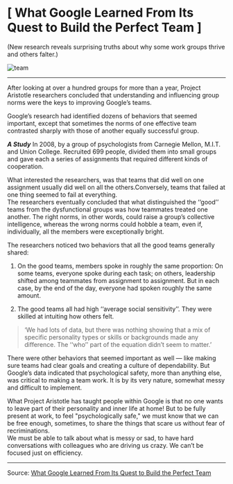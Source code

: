 # **[ What Google Learned From Its Quest to Build the Perfect Team ]**

(New research reveals surprising truths about why some work groups thrive and others falter.)

![team](https://blog.gurock.com/wp-content/uploads/2018/06/Balancing-Mobbing-Pairing-and-Solo-Work-3.jpg)

<hr>

After looking at over a hundred groups for more than a year, Project Aristotle researchers concluded that understanding and influencing group norms were the keys to improving Google’s teams.

Google’s research had identified dozens of behaviors that seemed important, except that sometimes the norms of one effective team contrasted sharply with those of another equally successful group. 

_**A Study**_ In 2008, by a group of psychologists from Carnegie Mellon, M.I.T. and Union College. Recruited 699 people, divided them into small groups and gave each a series of assignments that required different kinds of cooperation.


What interested the researchers, was that teams that did well on one assignment usually did well on all the others.Conversely, teams that failed at one thing seemed to fail at everything. <br>The researchers eventually concluded that what distinguished the ‘‘good’’ teams from the dysfunctional groups was how teammates treated one another. The right norms, in other words, could raise a group’s collective intelligence, whereas the wrong norms could hobble a team, even if, individually, all the members were exceptionally bright.


The researchers noticed two behaviors that all the good teams generally shared:

1. On the good teams, members spoke in roughly the same proportion: On some teams, everyone spoke during each task; on others, leadership shifted among teammates from assignment to assignment. But in each case, by the end of the day, everyone had spoken roughly the same amount.

2.  The good teams all had high ‘‘average social sensitivity’’. They were skilled at intuiting how others felt. 

> ‘We had lots of data, but there was nothing showing that a mix of specific personality types or skills or backgrounds made any difference. The ‘‘who’’ part of the equation didn’t seem to matter.’

There were other behaviors that seemed important as well — like making sure teams had clear goals and creating a culture of dependability. But Google’s data indicated that psychological safety, more than anything else, was critical to making a team work. It is by its very nature, somewhat messy and difficult to implement.

What Project Aristotle has taught people within Google is that no one wants to leave part of their personality and inner life at home! But to be fully present at work, to feel "psychologically safe," we must know that we can be free enough, sometimes, to share the things that scare us without fear of recriminations. <br>We must be able to talk about what is messy or sad, to have hard conversations with colleagues who are driving us crazy. We can’t be focused just on efficiency. 

<hr>

Source:
[What Google Learned From Its Quest to Build the Perfect Team](https://www.nytimes.com/2016/02/28/magazine/what-google-learned-from-its-quest-to-build-the-perfect-team.html)